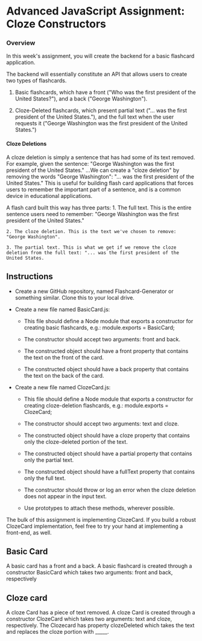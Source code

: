 # Advanced JavaScript Assignment: Cloze Constructors

### Overview

In this week's assignment, you will create the backend for a basic flashcard application.

The backend will essentially constitute an API that allows users to create two types of flashcards.

1. Basic flashcards, which have a front ("Who was the first president of the United States?"), and a back ("George Washington").

2. Cloze-Deleted flashcards, which present partial text ("... was the first president of the United States."), and the full text when the user requests it ("George Washington was the first president of the United States.")

#### Cloze Deletions

A cloze deletion is simply a sentence that has had some of its text removed. For example, given the sentence:
"George Washington was the first president of the United States." 
...We can create a "cloze deletion" by removing the words "George Washington":
"... was the first president of the United States."
This is useful for building flash card applications that forces users to remember the important part of a sentence, and is a common device in educational applications.

A flash card built this way has three parts:
	1. The full text. This is the entire sentence users need to remember:  "George Washington was the first president of the United States."

	2. The cloze deletion. This is the text we've chosen to remove: "George Washington".

	3. The partial text. This is what we get if we remove the cloze deletion from the full text: "... was the first president of the United States.

## Instructions

* Create a new GitHub repository, named Flashcard-Generator or something similar. Clone this to your local drive.

* Create a new file named BasicCard.js:

	* This file should define a Node module that exports a constructor for creating basic flashcards, e.g.:
module.exports = BasicCard;

	* The constructor should accept two arguments: front and back.

	* The constructed object should have a front property that contains the text on the front of the card.

	* The constructed object should have a back property that contains the text on the back of the card.

* Create a new file named ClozeCard.js:

	* This file should define a Node module that exports a constructor for creating cloze-deletion flashcards, e.g.: module.exports = ClozeCard;

	* The constructor should accept two arguments: text and cloze.

	* The constructed object should have a cloze property that contains only the cloze-deleted portion of the text.

	* The constructed object should have a partial property that contains only the partial text.

	* The constructed object should have a fullText property that contains only the full text.

	* The constructor should throw or log an error when the cloze deletion does not appear in the input text.

	* Use prototypes to attach these methods, wherever possible.

The bulk of this assignment is implementing ClozeCard. If you build a robust ClozeCard implementation, feel free to try your hand at implementing a front-end, as well.

## Basic Card

A basic card has a front and a back. A basic flashcard is created through a constructor BasicCard which takes two arguments: front and back, respectively

## Cloze card

A cloze Card has a piece of text removed. A cloze Card is created through a constructor ClozeCard which takes two arguments: text and cloze, respectively. The Clozecard has property clozeDeleted which takes the text and replaces the cloze portion with _____.
